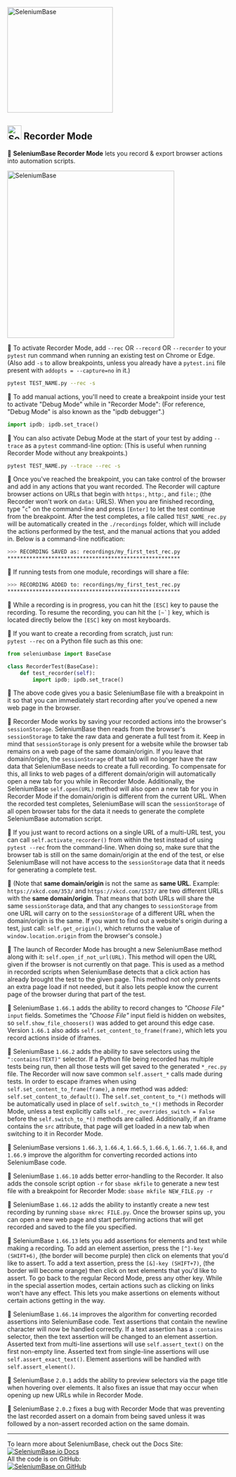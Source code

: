[<img src="https://seleniumbase.io/cdn/img/sb_logo_10t.png" title="SeleniumBase" width="240">](https://github.com/seleniumbase/SeleniumBase/)

<h2><img src="https://seleniumbase.io/img/logo6.png" title="SeleniumBase" width="32" /> Recorder Mode</h2>

🔴 <b>SeleniumBase Recorder Mode</b> lets you record & export browser actions into automation scripts.<br>

<img src="https://seleniumbase.io/cdn/img/sb_recorder_notification.png" title="SeleniumBase" width="380">

🔴 To activate Recorder Mode, add ``--rec`` OR ``--record`` OR ``--recorder`` to your ``pytest`` run command when running an existing test on Chrome or Edge. (Also add ``-s`` to allow breakpoints, unless you already have a ``pytest.ini`` file present with ``addopts = --capture=no`` in it.)

```bash
pytest TEST_NAME.py --rec -s
```

🔴 To add manual actions, you'll need to create a breakpoint inside your test to activate "Debug Mode" while in "Recorder Mode": (For reference, "Debug Mode" is also known as the "ipdb debugger".)

```python
import ipdb; ipdb.set_trace()
```

🔴 You can also activate Debug Mode at the start of your test by adding ``--trace`` as a ``pytest`` command-line option: (This is useful when running Recorder Mode without any breakpoints.)

```bash
pytest TEST_NAME.py --trace --rec -s
```

🔴 Once you've reached the breakpoint, you can take control of the browser and add in any actions that you want recorded. The Recorder will capture browser actions on URLs that begin with ``https:``, ``http:``, and ``file:``; (the Recorder won't work on ``data:`` URLS). When you are finished recording, type "``c``" on the command-line and press ``[Enter]`` to let the test continue from the breakpoint. After the test completes, a file called ``TEST_NAME_rec.py`` will be automatically created in the ``./recordings`` folder, which will include the actions performed by the test, and the manual actions that you added in. Below is a command-line notification:

```bash
>>> RECORDING SAVED as: recordings/my_first_test_rec.py
*******************************************************
```

🔴 If running tests from one module, recordings will share a file:

```bash
>>> RECORDING ADDED to: recordings/my_first_test_rec.py
*******************************************************
```

🔴 While a recording is in progress, you can hit the ``[ESC]`` key to pause the recording. To resume the recording, you can hit the ``[~`]`` key, which is located directly below the ``[ESC]`` key on most keyboards.

<p>🔴 If you want to create a recording from scratch, just run:<br><code>pytest --rec</code> on a Python file such as this one:</p>

```python
from seleniumbase import BaseCase

class RecorderTest(BaseCase):
    def test_recorder(self):
        import ipdb; ipdb.set_trace()
```

<p>🔴 The above code gives you a basic SeleniumBase file with a breakpoint in it so that you can immediately start recording after you've opened a new web page in the browser.</p>

<p>🔴 Recorder Mode works by saving your recorded actions into the browser's <code>sessionStorage</code>. SeleniumBase then reads from the browser's <code>sessionStorage</code> to take the raw data and generate a full test from it. Keep in mind that <code>sessionStorage</code> is only present for a website while the browser tab remains on a web page of the same domain/origin. If you leave that domain/origin, the <code>sessionStorage</code> of that tab will no longer have the raw data that SeleniumBase needs to create a full recording. To compensate for this, all links to web pages of a different domain/origin will automatically open a new tab for you while in Recorder Mode. Additionally, the SeleniumBase <code>self.open(URL)</code> method will also open a new tab for you in Recorder Mode if the domain/origin is different from the current URL. When the recorded test completes, SeleniumBase will scan the <code>sessionStorage</code> of all open browser tabs for the data it needs to generate the complete SeleniumBase automation script.</p>

<p>🔴 If you just want to record actions on a single URL of a multi-URL test, you can call <code>self.activate_recorder()</code> from within the test instead of using <code>pytest --rec</code> from the command-line. When doing so, make sure that the browser tab is still on the same domain/origin at the end of the test, or else SeleniumBase will not have access to the <code>sessionStorage</code> data that it needs for generating a complete test.</p>

<p>🔴 (Note that <b>same domain/origin</b> is not the same as <b>same URL</b>. Example: <code>https://xkcd.com/353/</code> and <code>https://xkcd.com/1537/</code> are two different URLs with the <b>same domain/origin</b>. That means that both URLs will share the same <code>sessionStorage</code> data, and that any changes to <code>sessionStorage</code> from one URL will carry on to the <code>sessionStorage</code> of a different URL when the domain/origin is the same. If you want to find out a website's origin during a test, just call: <code>self.get_origin()</code>, which returns the value of <code>window.location.origin</code> from the browser's console.)</p>

<p>🔴 The launch of Recorder Mode has brought a new SeleniumBase method along with it: <code>self.open_if_not_url(URL)</code>. This method will open the URL given if the browser is not currently on that page. This is used as a method in recorded scripts when SeleniumBase detects that a click action has already brought the test to the given page. This method not only prevents an extra page load if not needed, but it also lets people know the current page of the browser during that part of the test.</p>

<p>🔴 SeleniumBase <code>1.66.1</code> adds the ability to record changes to <i>"Choose File"</i> <code>input</code> fields. Sometimes the <i>"Choose File"</i> input field is hidden on websites, so <code>self.show_file_choosers()</code> was added to get around this edge case. Version <code>1.66.1</code> also adds <code>self.set_content_to_frame(frame)</code>, which lets you record actions inside of iframes.</p>

<p>🔴 SeleniumBase <code>1.66.2</code> adds the ability to save selectors using the <code>":contains(TEXT)"</code> selector. If a Python file being recorded has multiple tests being run, then all those tests will get saved to the generated <code>*_rec.py</code> file. The Recorder will now save common <code>self.assert_*</code> calls made during tests. In order to escape iframes when using <code>self.set_content_to_frame(frame)</code>, a new method was added: <code>self.set_content_to_default()</code>. The <code>self.set_content_to_*()</code> methods will be automatically used in place of <code>self.switch_to_*()</code> methods in Recorder Mode, unless a test explicitly calls <code>self._rec_overrides_switch = False</code> before the <code>self.switch_to_*()</code> methods are called. Additionally, if an iframe contains the <code>src</code> attribute, that page will get loaded in a new tab when switching to it in Recorder Mode.</p>

<p>🔴 SeleniumBase versions <code>1.66.3</code>, <code>1.66.4</code>, <code>1.66.5</code>, <code>1.66.6</code>, <code>1.66.7</code>, <code>1.66.8</code>, and <code>1.66.9</code> improve the algorithm for converting recorded actions into SeleniumBase code.</p>

<p>🔴 SeleniumBase <code>1.66.10</code> adds better error-handling to the Recorder. It also adds the console script option <code>-r</code> for <code>sbase mkfile</code> to generate a new test file with a breakpoint for Recorder Mode: <code>sbase mkfile NEW_FILE.py -r</code></p>

<p>🔴 SeleniumBase <code>1.66.12</code> adds the ability to instantly create a new test recording by running <code>sbase mkrec FILE.py</code>. Once the browser spins up, you can open a new web page and start performing actions that will get recorded and saved to the file you specified.</p>

<p>🔴 SeleniumBase <code>1.66.13</code> lets you add assertions for elements and text while making a recording. To add an element assertion, press the <code>[^]-key (SHIFT+6)</code>, (the border will become purple) then click on elements that you'd like to assert. To add a text assertion, press the <code>[&]-key (SHIFT+7)</code>, (the border will become orange) then click on text elements that you'd like to assert. To go back to the regular Record Mode, press any other key. While in the special assertion modes, certain actions such as clicking on links won't have any effect. This lets you make assertions on elements without certain actions getting in the way.</p>

<p>🔴 SeleniumBase <code>1.66.14</code> improves the algorithm for converting recorded assertions into SeleniumBase code. Text assertions that contain the newline character will now be handled correctly. If a text assertion has a <code>:contains</code> selector, then the text assertion will be changed to an element assertion. Asserted text from multi-line assertions will use <code>self.assert_text()</code> on the first non-empty line. Asserted text from single-line assertions will use <code>self.assert_exact_text()</code>. Element assertions will be handled with <code>self.assert_element()</code>.</p>

<p>🔴 SeleniumBase <code>2.0.1</code> adds the ability to preview selectors via the page title when hovering over elements. It also fixes an issue that may occur when opening up new URLs while in Recorder Mode.</p>

<p>🔴 SeleniumBase <code>2.0.2</code> fixes a bug with Recorder Mode that was preventing the last recorded assert on a domain from being saved unless it was followed by a non-assert recorded action on the same domain.</p>

--------

<div>To learn more about SeleniumBase, check out the Docs Site:</div>
<a href="https://seleniumbase.io">
<img src="https://img.shields.io/badge/docs-%20%20SeleniumBase.io-11BBDD.svg" alt="SeleniumBase.io Docs" /></a>

<div>All the code is on GitHub:</div>
<a href="https://github.com/seleniumbase/SeleniumBase">
<img src="https://img.shields.io/badge/✅%20💛%20View%20Code-on%20GitHub%20🌎%20🚀-02A79E.svg" alt="SeleniumBase on GitHub" /></a>
